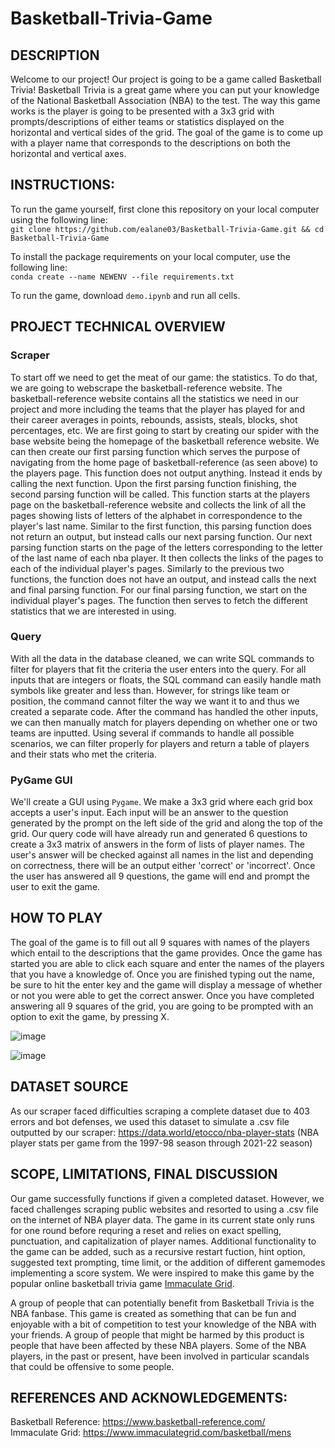 # __Basketball-Trivia-Game__

## DESCRIPTION
Welcome to our project! Our project is going to be a game called Basketball Trivia! Basketball Trivia is a great game where you can put your knowledge of the National Basketball Association (NBA) to the test. The way this game works is the player is going to be presented with a 3x3 grid with prompts/descriptions of either teams or statistics displayed on the horizontal and vertical sides of the grid. The goal of the game is to come up with a player name that corresponds to the descriptions on both the horizontal and vertical axes. 

## INSTRUCTIONS:
To run the game yourself, first clone this repository on your local computer using the following line:  
`git clone https://github.com/ealane03/Basketball-Trivia-Game.git && cd Basketball-Trivia-Game`

To install the package requirements on your local computer, use the following line:  
`conda create --name NEWENV --file requirements.txt`

To run the game, download `demo.ipynb` and run all cells.

## PROJECT TECHNICAL OVERVIEW

### Scraper
To start off we need to get the meat of our game: the statistics. To do that, we are going to webscrape the basketball-reference website. The basketball-reference website contains all the statistics we need in our project and more including the teams that the player has played for and their career averages in points, rebounds, assists, steals, blocks, shot percentages, etc. We are first going to start by creating our spider with the base website being the homepage of the basketball reference website. We can then create our first parsing function which serves the purpose of navigating from the home page of basketball-reference (as seen above) to the players page. This function does not output anything. Instead it ends by calling the next function. Upon the first parsing function finishing, the second parsing function will be called. This function starts at the players page on the basketball-reference website and collects the link of all the pages showing lists of letters of the alphabet in correspondence to the player's last name. Similar to the first function, this parsing function does not return an output, but instead calls our next parsing function. Our next parsing function starts on the page of the letters corresponding to the letter of the last name of each nba player. It then collects the links of the pages to each of the individual player's pages. Similarly to the previous two functions, the function does not have an output, and instead calls the next and final parsing function. For our final parsing function, we start on the individual player's pages. The function then serves to fetch the different statistics that we are interested in using. 
### Query
With all the data in the database cleaned, we can write SQL commands to filter for players that fit the criteria the user enters into the query. For all inputs that are integers or floats, the SQL command can easily handle math symbols like greater and less than. However, for strings like team or position, the command cannot filter the way we want it to and thus we created a separate code. After the command has handled the other inputs, we can then manually match for players depending on whether one or two teams are inputted. Using several if commands to handle all possible scenarios, we can filter properly for players and return a table of players and their stats who met the criteria.
### PyGame GUI
We'll create a GUI using `Pygame`. We make a 3x3 grid where each grid box accepts a user's input. Each input will be an answer to the question generated by the prompt on the left side of the grid and along the top of the grid. Our query code will have already run and generated 6 questions to create a 3x3 matrix of answers in the form of lists of player names. The user's answer will be checked against all names in the list and depending on correctness, there will be an output either 'correct' or 'incorrect'. Once the user has answered all 9 questions, the game will end and prompt the user to exit the game. 

## HOW TO PLAY
The goal of the game is to fill out all 9 squares with names of the players which entail to the descriptions that the game provides. Once the game has started you are able to click each square and enter the names of the players that you have a knowledge of. Once you are finished typing out the name, be sure to hit the enter key and the game will display a message of whether or not you were able to get the correct answer. Once you have completed answering all 9 squares of the grid, you are going to be prompted with an option to exit the game, by pressing X. 

![image](https://github.com/ealane03/Basketball-Trivia-Game/assets/146393991/f0735f5d-9536-402f-90cf-1a81b0f692db)

![image](https://github.com/ealane03/Basketball-Trivia-Game/assets/146393991/5794999c-adc4-4200-94c6-3af7c475a4e0)

## DATASET SOURCE
As our scraper faced difficulties scraping a complete dataset due to 403 errors and bot defenses, we used this dataset to simulate a .csv file outputted by our scraper: https://data.world/etocco/nba-player-stats (NBA player stats per game from the 1997-98 season through 2021-22 season)

## SCOPE, LIMITATIONS,  FINAL DISCUSSION
Our game successfully functions if given a completed dataset. However, we faced challenges scraping public websites and resorted to using a .csv file on the internet of NBA player data. The game in its current state only runs for one round before requring a reset and relies on exact spelling, punctuation, and capitalization of player names. Additional functionality to the game can be added, such as a recursive restart fuction, hint option, suggested text prompting, time limit, or the addition of different gamemodes implementing a score system. We were inspired to make this game by the popular online basketball trivia game [Immaculate Grid]([https://website-name.com](https://www.immaculategrid.com/basketball/mens)).

A group of people that can potentially benefit from Basketball Trivia is the NBA fanbase. This game is created as something that can be fun and enjoyable with a bit of competition to test your knowledge of the NBA with your friends. A group of people that might be harmed by this product is people that have been affected by these NBA players. Some of the NBA players, in the past or present, have been involved in particular scandals that could be offensive to some people.

## REFERENCES AND ACKNOWLEDGEMENTS: 
Basketball Reference: https://www.basketball-reference.com/  
Immaculate Grid: https://www.immaculategrid.com/basketball/mens

